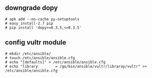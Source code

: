 ## downgrade dopy
```
# apk add --no-cache py-setuptools
# easy_install-2.7 pip
# pip install 'dopy>=0.3.5,<=0.3.5'
```

## config vultr module
```
# mkdir /etc/ansible/
# touch /etc/ansible/ansible.cfg
# echo "[defaults]" > /etc/ansible/ansible.cfg
# echo "library        = /go/bin/ansible/vultr/libraray/vultr" >>  /etc/ansible/ansible.cfg
```
